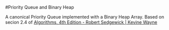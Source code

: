#Priority Queue and Binary Heap

A canonical Priority Queue implemented with a Binary Heap Array.
Based on secion 2.4 of <a href="http://algs4.cs.princeton.edu/home/">Algorithms, 4th Edition - Robert Sedgewick | Kevine Wayne</a>
